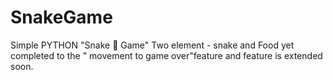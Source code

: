 # SnakeGame
Simple PYTHON "Snake 🐍 Game"
Two element - snake and Food
yet completed to the " movement to  game over"feature and feature is  extended soon.
